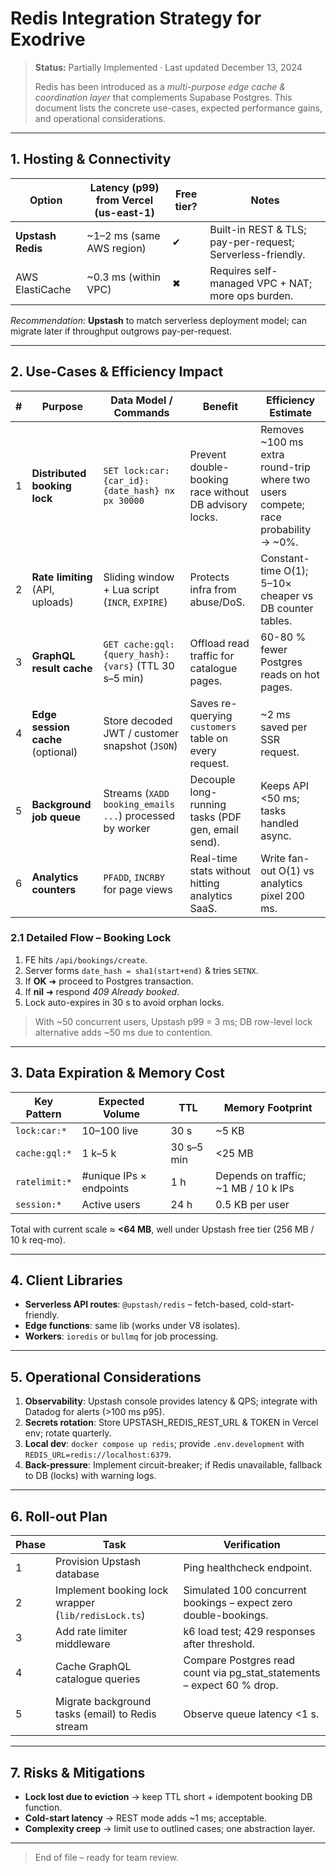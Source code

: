 # Redis Integration Strategy for Exodrive

> **Status:** Partially Implemented · Last updated December 13, 2024
>
> Redis has been introduced as a *multi-purpose edge cache & coordination layer* that complements Supabase Postgres. This document lists the concrete use-cases, expected performance gains, and operational considerations.

---

## 1. Hosting & Connectivity

| Option | Latency (p99) from Vercel (us-east-1) | Free tier? | Notes |
|--------|---------------------------------------|------------|-------|
| **Upstash Redis** | ~1–2 ms (same AWS region) | ✔ | Built-in REST & TLS; pay-per-request; Serverless-friendly. |
| AWS ElastiCache | ~0.3 ms (within VPC) | ✖ | Requires self-managed VPC + NAT; more ops burden. |

*Recommendation*: **Upstash** to match serverless deployment model; can migrate later if throughput outgrows pay-per-request.

---

## 2. Use-Cases & Efficiency Impact

| # | Purpose | Data Model / Commands | Benefit | Efficiency Estimate |
|---|---------|----------------------|---------|---------------------|
| 1 | **Distributed booking lock** | `SET lock:car:{car_id}:{date_hash} nx px 30000` | Prevent double-booking race without DB advisory locks. | Removes ~100 ms extra round-trip where two users compete; race probability → ~0%.
| 2 | **Rate limiting** (API, uploads) | Sliding window + Lua script (`INCR`, `EXPIRE`) | Protects infra from abuse/DoS. | Constant-time O(1); 5–10× cheaper vs DB counter tables.
| 3 | **GraphQL result cache** | `GET cache:gql:{query_hash}:{vars}` (TTL 30 s–5 min) | Offload read traffic for catalogue pages. | 60-80 % fewer Postgres reads on hot pages.
| 4 | **Edge session cache** (optional) | Store decoded JWT / customer snapshot (`JSON`) | Saves re-querying `customers` table on every request. | ~2 ms saved per SSR request.
| 5 | **Background job queue** | Streams (`XADD booking_emails ...`) processed by worker | Decouple long-running tasks (PDF gen, email send). | Keeps API <50 ms; tasks handled async.
| 6 | **Analytics counters** | `PFADD`, `INCRBY` for page views | Real-time stats without hitting analytics SaaS. | Write fan-out O(1) vs analytics pixel 200 ms.

### 2.1 Detailed Flow – Booking Lock

1. FE hits `/api/bookings/create`.
2. Server forms `date_hash = sha1(start+end)` & tries `SETNX`.
3. If **OK** ➜ proceed to Postgres transaction.
4. If **nil** ➜ respond *409 Already booked*.
5. Lock auto-expires in 30 s to avoid orphan locks.

> With ~50 concurrent users, Upstash p99 = 3 ms; DB row-level lock alternative adds ~50 ms due to contention.

---

## 3. Data Expiration & Memory Cost

| Key Pattern | Expected Volume | TTL | Memory Footprint |
|-------------|----------------|-----|------------------|
| `lock:car:*` | 10–100 live | 30 s | ~5 KB |
| `cache:gql:*` | 1 k–5 k | 30 s–5 min | <25 MB |
| `ratelimit:*` | #unique IPs × endpoints | 1 h | Depends on traffic; ~1 MB / 10 k IPs |
| `session:*` | Active users | 24 h | 0.5 KB per user |

Total with current scale ≈ **<64 MB**, well under Upstash free tier (256 MB / 10 k req-mo).

---

## 4. Client Libraries

* **Serverless API routes**: `@upstash/redis` – fetch-based, cold-start-friendly.
* **Edge functions**: same lib (works under V8 isolates).
* **Workers**: `ioredis` or `bullmq` for job processing.

---

## 5. Operational Considerations

1. **Observability**: Upstash console provides latency & QPS; integrate with Datadog for alerts (>100 ms p95).
2. **Secrets rotation**: Store UPSTASH_REDIS_REST_URL & TOKEN in Vercel env; rotate quarterly.
3. **Local dev**: `docker compose up redis`; provide `.env.development` with `REDIS_URL=redis://localhost:6379`.
4. **Back-pressure**: Implement circuit-breaker; if Redis unavailable, fallback to DB (locks) with warning logs.

---

## 6. Roll-out Plan

| Phase | Task | Verification |
|-------|------|--------------|
| 1 | Provision Upstash database | Ping healthcheck endpoint. |
| 2 | Implement booking lock wrapper (`lib/redisLock.ts`) | Simulated 100 concurrent bookings – expect zero double-bookings. |
| 3 | Add rate limiter middleware | k6 load test; 429 responses after threshold. |
| 4 | Cache GraphQL catalogue queries | Compare Postgres read count via pg_stat_statements – expect 60 % drop. |
| 5 | Migrate background tasks (email) to Redis stream | Observe queue latency <1 s. |

---

## 7. Risks & Mitigations

* **Lock lost due to eviction** → keep TTL short + idempotent booking DB function.
* **Cold-start latency** → REST mode adds ~1 ms; acceptable.
* **Complexity creep** → limit use to outlined cases; one abstraction layer.

---

> End of file – ready for team review. 